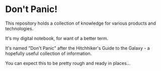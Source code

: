 # Don't Panic!

This repository holds a collection of knowledge for various products and technologies.

It's my digital notebook, for want of a better term.

It's named "Don't Panic" after the Hitchhiker's Guide to the Galaxy - a hopefully useful collection of information.

You can expect this to be pretty rough and ready in places...